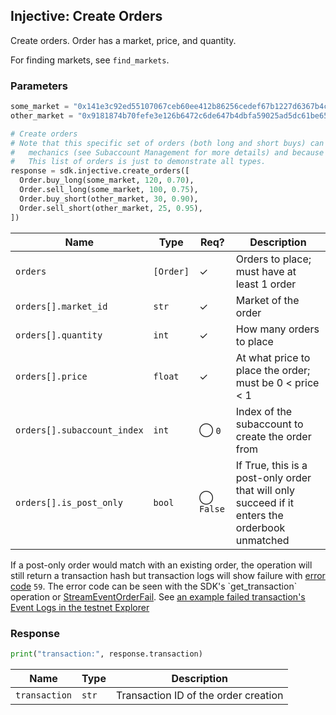 ## Injective: Create Orders

Create orders. Order has a market, price, and quantity.

For finding markets, see `find_markets`.

### Parameters

```python
some_market = "0x141e3c92ed55107067ceb60ee412b86256cedef67b1227d6367b4cdf30c55a74"
other_market = "0x9181874b70fefe3e126b6472c6de647b4dbfa59025ad5dc61be6559532d19e15"

# Create orders 
# Note that this specific set of orders (both long and short buys) can't all be executed together due to subaccount
#   mechanics (see Subaccount Management for more details) and because sells only work with an existing position. 
#   This list of orders is just to demonstrate all types.
response = sdk.injective.create_orders([
  Order.buy_long(some_market, 120, 0.70),
  Order.sell_long(some_market, 100, 0.75),
  Order.buy_short(other_market, 30, 0.90),
  Order.sell_short(other_market, 25, 0.95),
])
```

| Name | Type | Req? | Description |
| - | - | - | - |
| `orders` | `[Order]` | ✓ | Orders to place; must have at least 1 order |
| `orders[].market_id` | `str` | ✓ | Market of the order |
| `orders[].quantity` | `int` | ✓ | How many orders to place |
| `orders[].price` | `float` | ✓ | At what price to place the order; must be 0 < price < 1 |
| `orders[].subaccount_index` | `int` | ◯ `0` | Index of the subaccount to create the order from |
| `orders[].is_post_only` | `bool` | ◯ `False` | If True, this is a post-only order that will only succeed if it enters the orderbook unmatched |

<aside class="warning">
If a post-only order would match with an existing order, the operation will still return a transaction hash 
but transaction logs will show failure with <a href="https://api.injective.exchange/#error-codes">error code</a> <code>59</code>.
The error code can be seen with the SDK's `get_transaction` operation or 
<a href="https://api.injective.exchange/#account-streameventorderfail">StreamEventOrderFail</a>.
See <a href="https://testnet.explorer.injective.network/transaction/BAE72A64BE091B323F508F1887FAF4FA94C0EFE9348831C07DBB078CFC71E16A/event-logs/">an example failed transaction's Event Logs in the testnet Explorer</a>
</aside>

### Response

```python
print("transaction:", response.transaction)
```

| Name | Type | Description |
| - | - | - |
| `transaction` | `str` | Transaction ID of the order creation |
